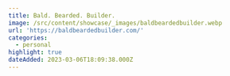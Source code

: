 ```yaml
---
title: Bald. Bearded. Builder.
image: /src/content/showcase/_images/baldbeardedbuilder.webp
url: 'https://baldbeardedbuilder.com/'
categories:
  - personal
highlight: true
dateAdded: 2023-03-06T18:09:38.000Z
---
```


